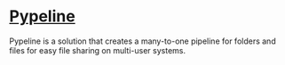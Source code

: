 # [Pypeline](https://gitlab.com/DRSCUI/pypeline-dev)

Pypeline is a solution that creates a many-to-one pipeline for folders and files for easy file sharing on multi-user systems.
